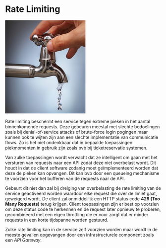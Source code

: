 # Rate Limiting

![rate-limiting-kraan](/img/rate-limiting.jpg)

Rate limiting beschermt een service tegen extreme pieken in het aantal binnenkomende requests. Deze gebeuren meestal met slechte bedoelingen zoals bij denial-of-service attacks of brute-force login pogingen maar kunnen ook te wijten zijn aan een slechte implementatie van communicatie flows. Zo is het niet ondenkbaar dat in bepaalde toepassingen piekmomenten in gebruik zijn zoals bvb bij ticketreservatie systemen. 


Van zulke toepassingen wordt verwacht dat ze intelligent om gaan met het versturen van requests naar een API zodat deze niet overbelast wordt. Dit houdt in dat de client software zodanig moet geïmplementeerd worden dat deze de pieken kan opvangen. Dit kan bvb door een queueing mechanisme te voorzien voor het bufferen van de requests naar de API. 


Gebeurt dit niet dan zal bij dreiging van overbelasting de rate limiting van de service geactiveerd worden waardoor elke request die over de limiet gaat, geweigerd wordt. De client zal onmiddellijk een HTTP status code **429 (Too Many Requests)** terug krijgen. Client toepassingen zijn er best op voorzien om deze status code te herkennen en de request later opnieuw te proberen, gecombineerd met een eigen throttling die er voor zorgt dat er minder requests in een korte tijdspanne worden gestuurd. 


Zulke rate limiting kan in de service zelf voorzien worden maar wordt in de meeste gevallen opgevangen door een infrastructurele component zoals een _API Gateway_.
